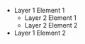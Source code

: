 ﻿<!-- Slide 2 -->

- Layer 1 Element 1
    - Layer 2 Element 1
    - Layer 2 Element 2
- Layer 1 Element 2